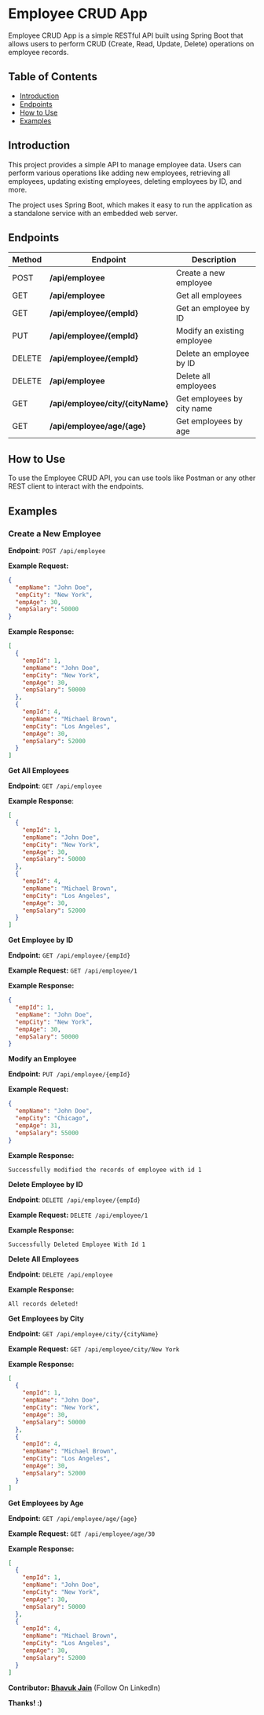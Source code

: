 # Employee CRUD App

Employee CRUD App is a simple RESTful API built using Spring Boot that allows users to perform CRUD (Create, Read, Update, Delete) operations on employee records.

## Table of Contents

- [Introduction](#introduction)
- [Endpoints](#endpoints)
- [How to Use](#how-to-use)
- [Examples](#examples)

## Introduction

This project provides a simple API to manage employee data. Users can perform various operations like adding new employees, retrieving all employees, updating existing employees, deleting employees by ID, and more.

The project uses Spring Boot, which makes it easy to run the application as a standalone service with an embedded web server.

## Endpoints
| Method   | Endpoint                             | Description                                  |
|----------|--------------------------------------|----------------------------------------------|
| POST     | **/api/employee**                    | Create a new employee                        |
| GET      | **/api/employee**                    | Get all employees                            |
| GET      | **/api/employee/{empId}**            | Get an employee by ID                        |
| PUT      | **/api/employee/{empId}**            | Modify an existing employee                  |
| DELETE   | **/api/employee/{empId}**            | Delete an employee by ID                     |
| DELETE   | **/api/employee**                    | Delete all employees                         |
| GET      | **/api/employee/city/{cityName}**    | Get employees by city name                   |
| GET      | **/api/employee/age/{age}**          | Get employees by age                         |

## How to Use

To use the Employee CRUD API, you can use tools like Postman or any other REST client to interact with the endpoints.

## Examples

### Create a New Employee

**Endpoint**: `POST /api/employee`

**Example Request:**
```json
{
  "empName": "John Doe",
  "empCity": "New York",
  "empAge": 30,
  "empSalary": 50000
}
```

**Example Response:**

```json
[
  {
    "empId": 1,
    "empName": "John Doe",
    "empCity": "New York",
    "empAge": 30,
    "empSalary": 50000
  },
  {
    "empId": 4,
    "empName": "Michael Brown",
    "empCity": "Los Angeles",
    "empAge": 30,
    "empSalary": 52000
  }
]
```

**Get All Employees**

**Endpoint**: `GET /api/employee`

**Example Response**:

```json
[
  {
    "empId": 1,
    "empName": "John Doe",
    "empCity": "New York",
    "empAge": 30,
    "empSalary": 50000
  },
  {
    "empId": 4,
    "empName": "Michael Brown",
    "empCity": "Los Angeles",
    "empAge": 30,
    "empSalary": 52000
  }
]
```

**Get Employee by ID**

**Endpoint:** `GET /api/employee/{empId}`

**Example Request:** `GET /api/employee/1`

**Example Response:**

```json
{
  "empId": 1,
  "empName": "John Doe",
  "empCity": "New York",
  "empAge": 30,
  "empSalary": 50000
}
```

**Modify an Employee**

**Endpoint:** `PUT /api/employee/{empId}`

**Example Request:**

```json
{
  "empName": "John Doe",
  "empCity": "Chicago",
  "empAge": 31,
  "empSalary": 55000
}
```

**Example Response:**
```
Successfully modified the records of employee with id 1
```


**Delete Employee by ID**

**Endpoint**: `DELETE /api/employee/{empId}`

**Example Request:** `DELETE /api/employee/1`

**Example Response:**

```
Successfully Deleted Employee With Id 1
```


**Delete All Employees**

**Endpoint:** `DELETE /api/employee`

**Example Response:**

```
All records deleted!
```

**Get Employees by City**

**Endpoint:** `GET /api/employee/city/{cityName}`

**Example Request:** `GET /api/employee/city/New York`

**Example Response:**

```json
[
  {
    "empId": 1,
    "empName": "John Doe",
    "empCity": "New York",
    "empAge": 30,
    "empSalary": 50000
  },
  {
    "empId": 4,
    "empName": "Michael Brown",
    "empCity": "Los Angeles",
    "empAge": 30,
    "empSalary": 52000
  }
]
```

**Get Employees by Age**

**Endpoint:** `GET /api/employee/age/{age}`

**Example Request:** `GET /api/employee/age/30`

**Example Response:**

```json
[
  {
    "empId": 1,
    "empName": "John Doe",
    "empCity": "New York",
    "empAge": 30,
    "empSalary": 50000
  },
  {
    "empId": 4,
    "empName": "Michael Brown",
    "empCity": "Los Angeles",
    "empAge": 30,
    "empSalary": 52000
  }
]
```

**Contributor: [Bhavuk Jain](https://www.linkedin.com/in/jainbhavuk555/)** (Follow On LinkedIn)

**Thanks! :)**